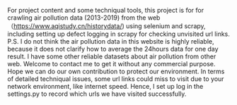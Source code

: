 For project content and some techniqual tools, this project is for for crawling air pollution data (2013-2019) from the web（https://www.aqistudy.cn/historydata/) using selenium and scrapy, including setting up defect logging in scrapy for checking unvisited url links.  P.S. I do not think the air pollution data in this website is highly reliable, because it does not clarify how to average the 24hours data for one day result. I  have some other reliable datasets about air pollution from other web. Welcome to contact me to get it without any commercial purpose. Hope we can do our own contribution to protect our environment. 
In terms of detailed techniqual issues, some url links could  miss to visit due to your network environment, like internet speed. Hence, I set up log in the settings.py to record which urls we have visited successfully. 

